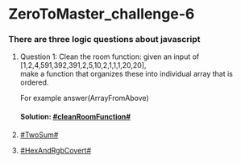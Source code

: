 # ZeroToMaster_challenge-6
### There are three logic questions about javascript
1. Question 1: Clean the room function: given an input of [1,2,4,591,392,391,2,5,10,2,1,1,1,20,20],    
make a function that organizes these into individual array that is ordered.   

    For example answer(ArrayFromAbove)  
   #### Solution: [\#cleanRoomFunction\#](https://github.com/joeban0608/ZeroToMaster_challenge-6/blob/main/S1_chanllenge_clean_room_function.js)
3. [\#TwoSum\#](https://github.com/joeban0608/ZeroToMaster_challenge-6/blob/main/S2_TwoSum.js)
4. [\#HexAndRgbCovert\#](https://github.com/joeban0608/ZeroToMaster_challenge-6/blob/main/S3-2_HexAndRgbCovert_cleaner_code.js)
